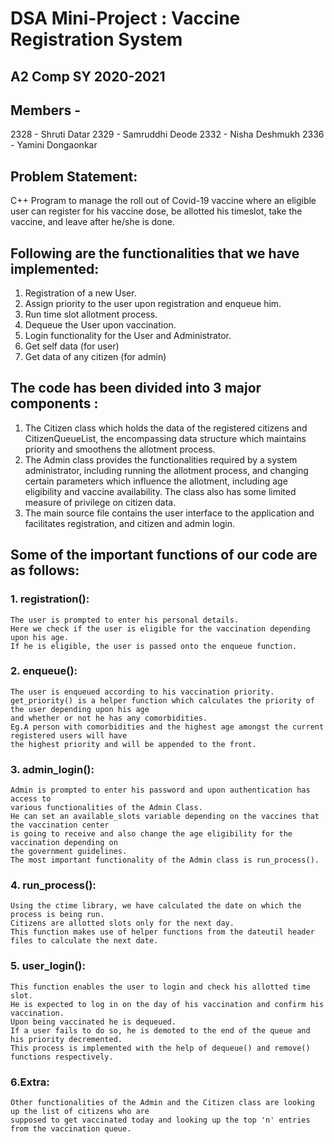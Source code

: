 # DSA Mini-Project : Vaccine Registration System

## A2 Comp SY 2020-2021

## Members -
2328 - Shruti Datar
2329 - Samruddhi Deode
2332 - Nisha Deshmukh
2336 - Yamini Dongaonkar

## Problem Statement: 
C++ Program to manage the roll out of Covid-19 vaccine where an eligible user can
register for his vaccine dose, be allotted his timeslot, take the vaccine, and leave after he/she is done.


## Following are the functionalities that we have implemented:
1. Registration of a new User.
2. Assign priority to the user upon registration and enqueue him.
3. Run time slot allotment process.
4. Dequeue the User upon vaccination.
5. Login functionality for the User and Administrator.
6. Get self data (for user)
7. Get data of any citizen (for admin)


## The code has been divided into 3 major components :
1. The Citizen class which holds the data of the registered citizens and CitizenQueueList,
   the encompassing data structure which maintains priority and smoothens the allotment process.
2. The Admin class provides the functionalities required by a system administrator,
   including running the allotment process, and changing certain parameters which influence the
   allotment, including age eligibility and vaccine availability. 
   The class also has some limited measure of privilege on citizen data.
3. The main source file contains the user interface to the application and facilitates registration,
   and citizen and admin login. 


## Some of the important functions of our code are as follows:

### 1. registration(): 
    The user is prompted to enter his personal details. 
    Here we check if the user is eligible for the vaccination depending upon his age. 
    If he is eligible, the user is passed onto the enqueue function.


### 2. enqueue(): 
    The user is enqueued according to his vaccination priority. 
    get_priority() is a helper function which calculates the priority of the user depending upon his age
    and whether or not he has any comorbidities.
    Eg.A person with comorbidities and the highest age amongst the current registered users will have
    the highest priority and will be appended to the front.


### 3.  admin_login(): 
    Admin is prompted to enter his password and upon authentication has access to 
    various functionalities of the Admin Class. 
    He can set an available_slots variable depending on the vaccines that the vaccination center 
    is going to receive and also change the age eligibility for the vaccination depending on 
    the government guidelines. 
    The most important functionality of the Admin class is run_process().


### 4. run_process(): 
    Using the ctime library, we have calculated the date on which the process is being run.
    Citizens are allotted slots only for the next day. 
    This function makes use of helper functions from the dateutil header files to calculate the next date.


### 5. user_login(): 
    This function enables the user to login and check his allotted time slot. 
    He is expected to log in on the day of his vaccination and confirm his vaccination. 
    Upon being vaccinated he is dequeued. 
    If a user fails to do so, he is demoted to the end of the queue and his priority decremented. 
    This process is implemented with the help of dequeue() and remove() functions respectively.


### 6.Extra:
    Other functionalities of the Admin and the Citizen class are looking up the list of citizens who are  
    supposed to get vaccinated today and looking up the top 'n' entries from the vaccination queue.
   
   
